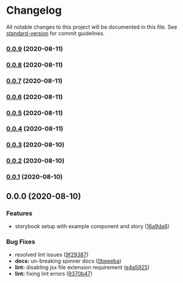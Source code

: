 # Changelog

All notable changes to this project will be documented in this file. See [standard-version](https://github.com/conventional-changelog/standard-version) for commit guidelines.

### [0.0.9](https://github.com/GCC-Autobahn/gcc-autobahn-components/compare/v0.0.8...v0.0.9) (2020-08-11)

### [0.0.8](https://github.com/GCC-Autobahn/gcc-autobahn-components/compare/v0.0.7...v0.0.8) (2020-08-11)

### [0.0.7](https://github.com/GCC-Autobahn/gcc-autobahn-components/compare/v0.0.6...v0.0.7) (2020-08-11)

### [0.0.6](https://github.com/GCC-Autobahn/gcc-autobahn-components/compare/v0.0.5...v0.0.6) (2020-08-11)

### [0.0.5](https://github.com/GCC-Autobahn/gcc-autobahn-components/compare/v0.0.4...v0.0.5) (2020-08-11)

### [0.0.4](https://github.com/GCC-Autobahn/gcc-autobahn-components/compare/v0.0.3...v0.0.4) (2020-08-11)

### [0.0.3](https://github.com/GCC-Autobahn/gcc-autobahn-components/compare/v0.0.2...v0.0.3) (2020-08-10)

### [0.0.2](https://github.com/GCC-Autobahn/gcc-autobahn-components/compare/v0.0.1...v0.0.2) (2020-08-10)

### [0.0.1](https://github.com/GCC-Autobahn/gcc-autobahn-components/compare/v0.0.0...v0.0.1) (2020-08-10)

## 0.0.0 (2020-08-10)


### Features

* storybook setup with example component and story ([16a9da6](https://github.com/GCC-Autobahn/gcc-autobahn-components/commit/16a9da67d12bd8bfea9f49061e8690e10544b2d3))


### Bug Fixes

* resolved lint issues ([9f29387](https://github.com/GCC-Autobahn/gcc-autobahn-components/commit/9f29387642df1aebdb7ac88c9ce0c580ee8e92aa))
* **docs:** un-breaking spinner docs ([0beeeba](https://github.com/GCC-Autobahn/gcc-autobahn-components/commit/0beeeba415422156bfa246bbbcc6ef34c035c113))
* **lint:** disabling jsx file extension requirement ([e4a5925](https://github.com/GCC-Autobahn/gcc-autobahn-components/commit/e4a592547739bb189d426fdb61a0beeaba2e6471))
* **lint:** fixing lint errors ([9370b47](https://github.com/GCC-Autobahn/gcc-autobahn-components/commit/9370b4739f025c9b15b2d9a50f35e37975afad81))
